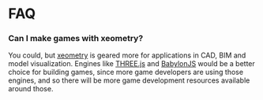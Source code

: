 # FAQ

### Can I make games with xeometry?

You could, but [xeometry](http://xeolabs.com/xeometry) is geared more for applications in CAD, BIM and model visualization. Engines like [THREE.js](https://threejs.org/) and [BabylonJS](https://www.babylonjs.com/) would be a better choice for building games, since more game developers are using those engines, and so there will be more game development resources available around those.



